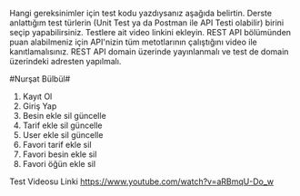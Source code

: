 Hangi gereksinimler için test kodu yazdıysanız aşağıda belirtin. Derste anlattığım test türlerin (Unit Test ya da Postman ile API Testi olabilir) birini seçip yapabilirsiniz. Testlere ait video linkini ekleyin. REST API bölümünden puan alabilmeniz için API'nizin tüm metotlarının çalıştığını video ile kanıtlamalısınız. REST API domain üzerinde yayınlanmalı ve test de domain üzerindeki adresten yapılmalı.

#Nurşat Bülbül#
1. Kayıt Ol
2. Giriş Yap
3. Besin ekle sil güncelle
4. Tarif ekle sil güncelle
5. User ekle sil güncelle
6. Favori tarif ekle sil
7. Favori besin ekle sil
8. Favori öğün ekle sil

   
Test Videosu Linki
https://www.youtube.com/watch?v=aRBmqU-Do_w
